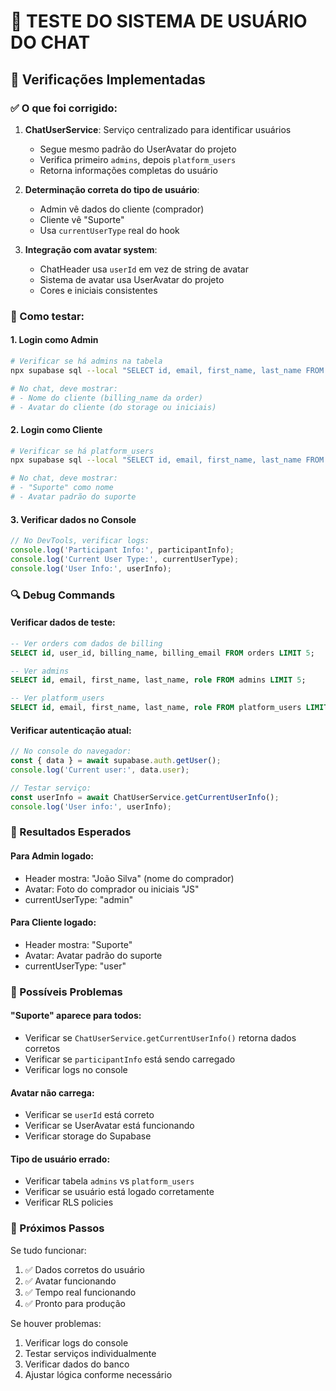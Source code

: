 # 🔧 TESTE DO SISTEMA DE USUÁRIO DO CHAT

## 📝 Verificações Implementadas

### ✅ O que foi corrigido:

1. **ChatUserService**: Serviço centralizado para identificar usuários
   - Segue mesmo padrão do UserAvatar do projeto
   - Verifica primeiro `admins`, depois `platform_users`
   - Retorna informações completas do usuário

2. **Determinação correta do tipo de usuário**:
   - Admin vê dados do cliente (comprador)
   - Cliente vê "Suporte" 
   - Usa `currentUserType` real do hook

3. **Integração com avatar system**:
   - ChatHeader usa `userId` em vez de string de avatar
   - Sistema de avatar usa UserAvatar do projeto
   - Cores e iniciais consistentes

### 🧪 Como testar:

#### 1. Login como Admin
```bash
# Verificar se há admins na tabela
npx supabase sql --local "SELECT id, email, first_name, last_name FROM admins LIMIT 5;"

# No chat, deve mostrar:
# - Nome do cliente (billing_name da order)
# - Avatar do cliente (do storage ou iniciais)
```

#### 2. Login como Cliente
```bash
# Verificar se há platform_users
npx supabase sql --local "SELECT id, email, first_name, last_name FROM platform_users LIMIT 5;"

# No chat, deve mostrar:
# - "Suporte" como nome
# - Avatar padrão do suporte
```

#### 3. Verificar dados no Console
```javascript
// No DevTools, verificar logs:
console.log('Participant Info:', participantInfo);
console.log('Current User Type:', currentUserType);
console.log('User Info:', userInfo);
```

### 🔍 Debug Commands

#### Verificar dados de teste:
```sql
-- Ver orders com dados de billing
SELECT id, user_id, billing_name, billing_email FROM orders LIMIT 5;

-- Ver admins
SELECT id, email, first_name, last_name, role FROM admins LIMIT 5;

-- Ver platform_users
SELECT id, email, first_name, last_name, role FROM platform_users LIMIT 5;
```

#### Verificar autenticação atual:
```javascript
// No console do navegador:
const { data } = await supabase.auth.getUser();
console.log('Current user:', data.user);

// Testar serviço:
const userInfo = await ChatUserService.getCurrentUserInfo();
console.log('User info:', userInfo);
```

### 🎯 Resultados Esperados

#### Para Admin logado:
- Header mostra: "João Silva" (nome do comprador)
- Avatar: Foto do comprador ou iniciais "JS"
- currentUserType: "admin"

#### Para Cliente logado:
- Header mostra: "Suporte"
- Avatar: Avatar padrão do suporte
- currentUserType: "user"

### 🐛 Possíveis Problemas

#### "Suporte" aparece para todos:
- Verificar se `ChatUserService.getCurrentUserInfo()` retorna dados corretos
- Verificar se `participantInfo` está sendo carregado
- Verificar logs no console

#### Avatar não carrega:
- Verificar se `userId` está correto
- Verificar se UserAvatar está funcionando
- Verificar storage do Supabase

#### Tipo de usuário errado:
- Verificar tabela `admins` vs `platform_users`
- Verificar se usuário está logado corretamente
- Verificar RLS policies

### 🚀 Próximos Passos

Se tudo funcionar:
1. ✅ Dados corretos do usuário
2. ✅ Avatar funcionando
3. ✅ Tempo real funcionando
4. ✅ Pronto para produção

Se houver problemas:
1. Verificar logs do console
2. Testar serviços individualmente
3. Verificar dados do banco
4. Ajustar lógica conforme necessário
